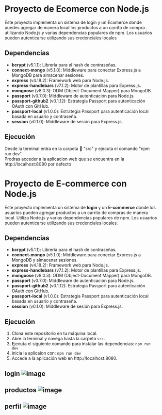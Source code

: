 # Proyecto de Ecomerce con Node.js

Este proyecto implementa un sistema de login y un Ecomerce donde puedes agregar de manera local los productos a un carrito de compra . utilizando Node.js y varias dependencias populares de npm. Los usuarios pueden autenticarse utilizando sus credenciales locales 

## Dependencias

- **bcrypt** (v5.1.1): Librería para el hash de contraseñas.
- **connect-mongo** (v5.1.0): Middleware para conectar Express.js a MongoDB para almacenar sesiones.
- **express** (v4.18.2): Framework web para Node.js.
- **express-handlebars** (v7.1.2): Motor de plantillas para Express.js.
- **mongoose** (v8.0.3): ODM (Object-Document Mapper) para MongoDB.
- **passport** (v0.7.0): Middleware de autenticación para Node.js.
- **passport-github2** (v0.1.12): Estrategia Passport para autenticación OAuth con GitHub.
- **passport-local** (v1.0.0): Estrategia Passport para autenticación local basada en usuario y contraseña.
- **session** (v0.1.0): Middleware de sesión para Express.js.


## Ejecución

Desde la terminal entra en la carpeta 📂  "src" y ejecuta el comando "npm run dev".  
Prodras acceder a la aplicacion web que se encuentra en la http://localhost:8080 por defecto




# Proyecto de E-commerce con Node.js

Este proyecto implementa un sistema de **login** y un **E-commerce** donde los usuarios pueden agregar productos a un carrito de compras de manera local. Utiliza Node.js y varias dependencias populares de npm. Los usuarios pueden autenticarse utilizando sus credenciales locales.

## Dependencias

- **bcrypt** (v5.1.1): Librería para el hash de contraseñas.
- **connect-mongo** (v5.1.0): Middleware para conectar Express.js a MongoDB y almacenar sesiones.
- **express** (v4.18.2): Framework web para Node.js.
- **express-handlebars** (v7.1.2): Motor de plantillas para Express.js.
- **mongoose** (v8.0.3): ODM (Object-Document Mapper) para MongoDB.
- **passport** (v0.7.0): Middleware de autenticación para Node.js.
- **passport-github2** (v0.1.12): Estrategia Passport para autenticación OAuth con GitHub.
- **passport-local** (v1.0.0): Estrategia Passport para autenticación local basada en usuario y contraseña.
- **session** (v0.1.0): Middleware de sesión para Express.js.

## Ejecución

1. Clona este repositorio en tu máquina local.
2. Abre la terminal y navega hasta la carpeta `src`.
3. Ejecuta el siguiente comando para instalar las dependencias:  `npm run dev`
4. inicia la aplicaion con: `npm run dev`
5. Accede a la aplicación web en http://localhost:8080.

## login ![image](https://github.com/Joaquin-Lopezz/AppEcomerce/assets/87286770/ed833248-8f90-4d94-bace-3b11fbcaab95)

## productos  ![image](https://github.com/Joaquin-Lopezz/AppEcomerce/assets/87286770/5dd62fcb-d665-44ce-bbfc-4009d1bc0747)

## perfil ![image](https://github.com/Joaquin-Lopezz/AppEcomerce/assets/87286770/fedcadea-ebcf-4ec8-8e09-a97ed739bbb1)

